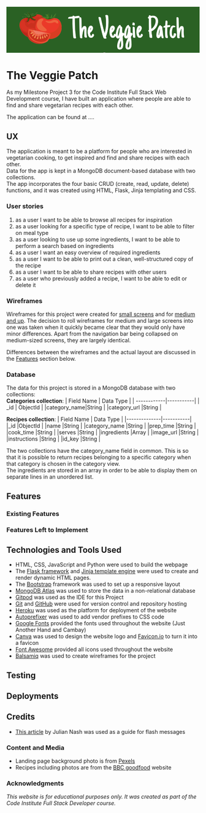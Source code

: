 ![Logo](static/images/full-logo.png)

# The Veggie Patch

As my Milestone Project 3 for the Code Institute Full Stack Web Development course,
I have built an application where people are able to find and share vegetarian recipes with each other.

The application can be found at ....

## UX
The application is meant to be a platform for people who are interested in vegetarian cooking,
to get inspired and find and share recipes with each other.\
Data for the app is kept in a MongoDB document-based database with two collections.\
The app incorporates the four basic CRUD (create, read, update, delete) functions, and it was created using HTML, Flask, Jinja templating and CSS.

### User stories
1. as a user I want to be able to browse all recipes for inspiration
2. as a user looking for a specific type of recipe, I want to be able to filter on meal type
3. as a user looking to use up some ingredients, I want to be able to perform a search based on ingredients
3. as a user I want an easy overview of required ingredients
4. as a user I want to be able to print out a clean, well-structured copy of the recipe
5. as a user I want to be able to share recipes with other users
6. as a user who previously added a recipe, I want to be able to edit or delete it

### Wireframes
Wireframes for this project were created for [small screens](static/wireframes/small-screens.pdf)
and for [medium and up](static/wireframes/medium-large-screens.pdf). The decision to roll wireframes for medium and large screens into one
was taken when it quickly became clear that they would only have minor differences. Apart from the navigation bar being collapsed on medium-sized screens,
they are largely identical.

Differences between the wireframes and the actual layout are discussed in the [Features](#features) section below.

### Database
The data for this project is stored in a MongoDB database with two collections:\
**Categories collection**:
| Field Name  | Data Type |
| ------------|-----------|
| _id         | ObjectId  |
|category_name|String     |
|category_url |String     |

**Recipes collection**:
| Field Name   | Data Type |
|--------------|-----------|
|_id           |ObjectId   |
|name          |String     |
|category_name |String     |
|prep_time     |String     |
|cook_time     |String     |
|serves        |String     |
|ingredients   |Array      |
|image_url     |String     |
|instructions  |String     |
|id_key        |String     |

The two collections have the category_name field in common.
This is so that it is possible to return recipes belonging to a specific category when that category is chosen in the category view.\
The ingredients are stored in an array in order to be able to display them on separate lines in an unordered list.

## Features

### Existing Features

### Features Left to Implement

## Technologies and Tools Used
- HTML, CSS, JavaScript and Python were used to build the webpage
- The [Flask framework](https://palletsprojects.com/p/flask/) and [Jinja template engine](https://palletsprojects.com/p/jinja/) were used to create and render dynamic HTML pages.
- The [Bootstrap](https://getbootstrap.com/) framework was used to set up a responsive layout
- [MongoDB Atlas](https://www.mongodb.com/) was used to store the data in a non-relational database
- [Gitpod](https://www.gitpod.io/) was used as the IDE for this Project
- [Git](https://git-scm.com/) and [GitHub](https://github.com/) were used for version control and repository hosting
- [Heroku](https://www.heroku.com/) was used as the platform for deployment of the website
- [Autoprefixer](https://autoprefixer.github.io/) was used to add vendor prefixes to CSS code
- [Google Fonts](https://fonts.google.com/) provided the fonts used throughout the website (Just Another Hand and Cambay)
- [Canva](https://www.canva.com/) was used to design the website logo and [Favicon.io](https://favicon.io/) to turn it into a favicon
- [Font Awesome](https://fontawesome.com/) provided all icons used throughout the website
- [Balsamiq](https://balsamiq.com/) was used to create wireframes for the project


## Testing

## Deployments

## Credits
- [This article](https://pythonise.com/series/learning-flask/flask-message-flashing) by Julian Nash was used as a guide for flash messages

### Content and Media
- Landing page background photo is from [Pexels](https://www.pexels.com/)
- Recipes including photos are from the [BBC goodfood](https://www.bbcgoodfood.com/) website

### Acknowledgments

*This website is for educational purposes only. It was created as part of the Code Institute Full Stack Developer course.*
